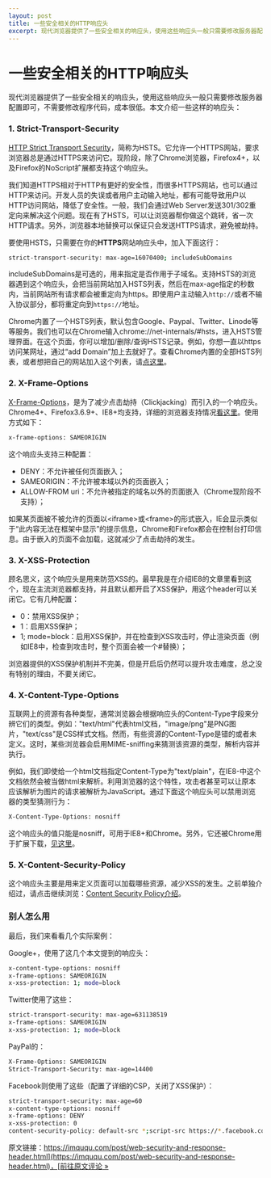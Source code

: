 ```yaml
---
layout: post
title: 一些安全相关的HTTP响应头
excerpt: 现代浏览器提供了一些安全相关的响应头，使用这些响应头一般只需要修改服务器配置即可，不需要修改程序代码，成本很低。本文介绍一些这样的响应头： 1. Strict-Transport-Security HTTP Strict Transport Security，简称为HSTS。它允许一个HTTPS网站，要求浏览器总是通过HTTPS来访问它。现阶段，除了Chrome浏览器，Firefox4+，以及Firefox的NoScript扩展都支持这个响应头。 我们知道HTTPS相对于HTTP有更好的安全性，而很多HTTPS网站，也可以通过HTTP来访问。
---
```


# 一些安全相关的HTTP响应头

现代浏览器提供了一些安全相关的响应头，使用这些响应头一般只需要修改服务器配置即可，不需要修改程序代码，成本很低。本文介绍一些这样的响应头：

### 1\. Strict-Transport-Security

[HTTP Strict Transport Security](http://tools.ietf.org/html/rfc6797)，简称为HSTS。它允许一个HTTPS网站，要求浏览器总是通过HTTPS来访问它。现阶段，除了Chrome浏览器，Firefox4+，以及Firefox的NoScript扩展都支持这个响应头。

我们知道HTTPS相对于HTTP有更好的安全性，而很多HTTPS网站，也可以通过HTTP来访问。开发人员的失误或者用户主动输入地址，都有可能导致用户以HTTP访问网站，降低了安全性。一般，我们会通过Web Server发送301/302重定向来解决这个问题。现在有了HSTS，可以让浏览器帮你做这个跳转，省一次HTTP请求。另外，浏览器本地替换可以保证只会发送HTTPS请求，避免被劫持。<!--more-->

要使用HSTS，只需要在你的**HTTPS**网站响应头中，加入下面这行：

```bash
strict-transport-security: max-age=16070400; includeSubDomains
```

includeSubDomains是可选的，用来指定是否作用于子域名。支持HSTS的浏览器遇到这个响应头，会把当前网站加入HSTS列表，然后在max-age指定的秒数内，当前网站所有请求都会被重定向为https。即使用户主动输入`http://`或者不输入协议部分，都将重定向到`https://`地址。

Chrome内置了一个HSTS列表，默认包含Google、Paypal、Twitter、Linode等等服务。我们也可以在Chrome输入chrome://net-internals/#hsts，进入HSTS管理界面。在这个页面，你可以增加/删除/查询HSTS记录。例如，你想一直以https访问某网址，通过“add Domain”加上去就好了。查看Chrome内置的全部HSTS列表，或者想把自己的网站加入这个列表，请[点这里](http://www.chromium.org/sts)。

### 2\. X-Frame-Options

[X-Frame-Options](https://tools.ietf.org/html/rfc7034)，是为了减少点击劫持（Clickjacking）而引入的一个响应头。Chrome4+、Firefox3.6.9+、IE8+均支持，详细的浏览器支持情况[看这里](https://developer.mozilla.org/en-US/docs/HTTP/X-Frame-Options?redirectlocale=en-US&redirectslug=The_X-FRAME-OPTIONS_response_header#Browser_compatibility)。使用方式如下：

```bash
x-frame-options: SAMEORIGIN
```

这个响应头支持三种配置：

*   DENY：不允许被任何页面嵌入；
*   SAMEORIGIN：不允许被本域以外的页面嵌入；
*   ALLOW-FROM uri：不允许被指定的域名以外的页面嵌入（Chrome现阶段不支持）；

如果某页面被不被允许的页面以&lt;iframe>或&lt;frame>的形式嵌入，IE会显示类似于“此内容无法在框架中显示”的提示信息，Chrome和Firefox都会在控制台打印信息。由于嵌入的页面不会加载，这就减少了点击劫持的发生。

### 3\. X-XSS-Protection

顾名思义，这个响应头是用来防范XSS的。最早我是在介绍IE8的文章里看到这个，现在主流浏览器都支持，并且默认都开启了XSS保护，用这个header可以关闭它。它有几种配置：

*   0：禁用XSS保护；
*   1：启用XSS保护；
*   1; mode=block：启用XSS保护，并在检查到XSS攻击时，停止渲染页面（例如IE8中，检查到攻击时，整个页面会被一个#替换）；

浏览器提供的XSS保护机制并不完美，但是开启后仍然可以提升攻击难度，总之没有特别的理由，不要关闭它。

### 4\. X-Content-Type-Options

互联网上的资源有各种类型，通常浏览器会根据响应头的Content-Type字段来分辨它们的类型。例如："text/html"代表html文档，"image/png"是PNG图片，"text/css"是CSS样式文档。然而，有些资源的Content-Type是错的或者未定义。这时，某些浏览器会启用MIME-sniffing来猜测该资源的类型，解析内容并执行。

例如，我们即使给一个html文档指定Content-Type为"text/plain"，在IE8-中这个文档依然会被当做html来解析。利用浏览器的这个特性，攻击者甚至可以让原本应该解析为图片的请求被解析为JavaScript。通过下面这个响应头可以禁用浏览器的类型猜测行为：

```bash
X-Content-Type-Options: nosniff
```

这个响应头的值只能是nosniff，可用于IE8+和Chrome。另外，它还被Chrome用于扩展下载，[见这里](https://developer.chrome.com/extensions/hosting.html)。

### 5\. X-Content-Security-Policy

这个响应头主要是用来定义页面可以加载哪些资源，减少XSS的发生。之前单独介绍过，请点击继续浏览：[Content Security Policy介绍](http://www.imququ.com/post/content-security-policy-reference.html)。

### 别人怎么用

最后，我们来看看几个实际案例：

Google+，使用了这几个本文提到的响应头：

```bash
x-content-type-options: nosniff
x-frame-options: SAMEORIGIN
x-xss-protection: 1; mode=block
```

Twitter使用了这些：

```bash
strict-transport-security: max-age=631138519
x-frame-options: SAMEORIGIN
x-xss-protection: 1; mode=block
```

PayPal的：

```bash
X-Frame-Options: SAMEORIGIN
Strict-Transport-Security: max-age=14400
```

Facebook则使用了这些（配置了详细的CSP，关闭了XSS保护）：

```bash
strict-transport-security: max-age=60
x-content-type-options: nosniff
x-frame-options: DENY
x-xss-protection: 0
content-security-policy: default-src *;script-src https://*.facebook.com http://*.facebook.com https://*.fbcdn.net http://*.fbcdn.net *.facebook.net *.google-analytics.com *.virtualearth.net *.google.com 127.0.0.1:* *.spotilocal.com:* chrome-extension://lifbcibllhkdhoafpjfnlhfpfgnpldfl 'unsafe-inline' 'unsafe-eval' https://*.akamaihd.net http://*.akamaihd.net;style-src * 'unsafe-inline';connect-src https://*.facebook.com http://*.facebook.com https://*.fbcdn.net http://*.fbcdn.net *.facebook.net *.spotilocal.com:* https://*.akamaihd.net ws://*.facebook.com:* http://*.akamaihd.net https://fb.scanandcleanlocal.com:*;
```

原文链接：[https://imququ.com/post/web-security-and-response-header.html](https://imququ.com/post/web-security-and-response-header.html)，[前往原文评论 »](https://imququ.com/post/web-security-and-response-header.html#comments)

